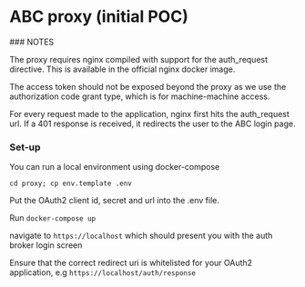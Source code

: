 
# ABC proxy (initial POC) 

### NOTES

The proxy requires nginx compiled with support for the auth_request directive. This is available in the official nginx docker image.

The access token should not be exposed beyond the proxy as we use the authorization code grant type, which is for machine-machine access.

For every request made to the application, nginx first hits the auth_request url. If a 401 response is received, it redirects the user to the ABC login page.

### Set-up

You can run a local environment using docker-compose

`cd proxy; cp env.template .env`

Put the OAuth2 client id, secret and url into the .env file.

Run `docker-compose up`

navigate to `https://localhost` which should present you with the auth broker login screen

Ensure that the correct redirect uri is whitelisted for your OAuth2 application, e.g `https://localhost/auth/response`
